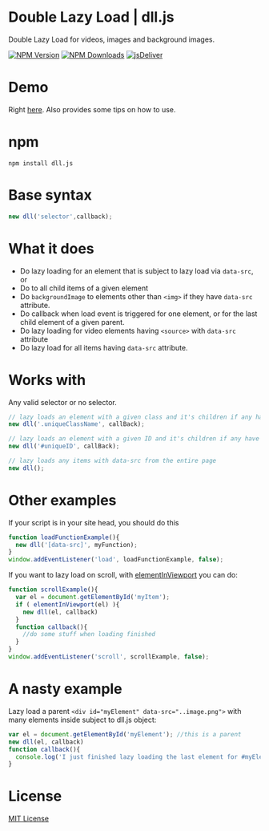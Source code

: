 # Double Lazy Load | dll.js
Double Lazy Load for videos, images and background images.

[![NPM Version](https://img.shields.io/npm/v/dll.js.svg?style=flat-square)](https://www.npmjs.com/package/navbar.js)
[![NPM Downloads](https://img.shields.io/npm/dm/dll.js.svg?style=flat-square)](http://npm-stat.com/charts.html?package=dll.js)
[![jsDeliver](https://data.jsdelivr.com/v1/package/npm/dll.js/badge)](https://www.jsdelivr.com/package/npm/dll.js)

# Demo
Right [here](http://thednp.github.io/dll.js/). Also provides some tips on how to use.

# npm
```
npm install dll.js
```

# Base syntax
```js
new dll('selector',callback);
```
	
# What it does
* Do lazy loading for an element that is subject to lazy load via `data-src`, or
* Do to all child items of a given element
* Do <code>backgroundImage</code> to elements other than <code>&lt;img&gt;</code> if they have <code>data-src</code> attribute.
* Do callback when load event is triggered for one element, or for the last child element of a given parent.
* Do lazy loading for video elements having `<source>` with `data-src` attribute
* Do lazy load for all items having <code>data-src</code> attribute.

# Works with
Any valid selector or no selector.
```js
// lazy loads an element with a given class and it's children if any have data-src
new dll('.uniqueClassName', callBack); 

// lazy loads an element with a given ID and it's children if any have data-src
new dll('#uniqueID', callBack); 

// lazy loads any items with data-src from the entire page
new dll(); 
```
    
# Other examples
If your script is in your site head, you should do this
```js
function loadFunctionExample(){
  new dll('[data-src]', myFunction);
}
window.addEventListener('load', loadFunctionExample, false);
```

If you want to lazy load on scroll, with [elementInViewport](https://gist.github.com/vincentorback/9ca8446a4c7c87ce3623) you can do:
```js
function scrollExample(){
  var el = document.getElementById('myItem');
  if ( elementInViewport(el) ){
    new dll(el, callback)
  }
  function callback(){
    //do some stuff when loading finished
  }
}
window.addEventListener('scroll', scrollExample, false);
```	

# A nasty example
Lazy load a parent `<div id="myElement" data-src="..image.png">` with many elements inside subject to dll.js object:
```js
var el = document.getElementById('myElement'); //this is a parent
new dll(el, callback)
function callback(){
  console.log('I just finished lazy loading the last element for #myElement')
}
```

# License
[MIT License](https://github.com/thednp/dll.js/blob/master/LICENSE)
